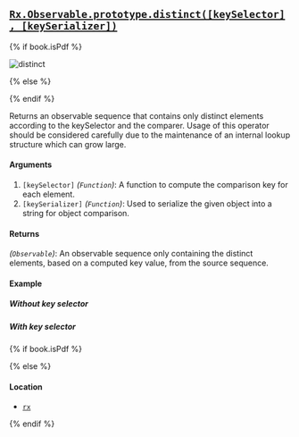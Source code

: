 ## [`Rx.Observable.prototype.distinct([keySelector], [keySerializer])`](https://github.com/Reactive-Extensions/RxJS/blob/master/src/core/linq/observable/distinct.js)

{% if book.isPdf %}

![distinct](http://reactivex.io/documentation/operators/images/distinct.png)

{% else %}

<rx-marbles key="distinct"></rx-marbles>

{% endif %}

Returns an observable sequence that contains only distinct elements according to the keySelector and the comparer. Usage of this operator should be considered carefully due to the maintenance of an internal lookup structure which can grow large. 

#### Arguments
1. `[keySelector]` *(`Function`)*: A function to compute the comparison key for each element.
2. `[keySerializer]` *(`Function`)*: Used to serialize the given object into a string for object comparison.

#### Returns
*(`Observable`)*: An observable sequence only containing the distinct elements, based on a computed key value, from the source sequence.

#### Example

##### Without key selector

[](http://jsbin.com/feceye/1/embed?js,console)

##### With key selector

[](http://jsbin.com/ducib/1/embed?js,console)

{% if book.isPdf %}



{% else %}

#### Location

- [`rx`](https://www.npmjs.org/package/rx)

{% endif %}